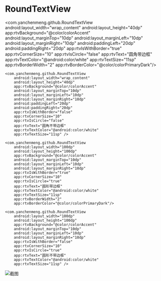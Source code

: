 # RoundTextView
 <com.yanchenmeng.github.RoundTextView
        android:layout_width="wrap_content"
        android:layout_height="40dp"
        app:rtvBackground="@color/colorAccent"
        android:layout_marginTop="10dp"
        android:layout_marginLeft="10dp"
        android:layout_marginRight="10dp"
        android:paddingLeft="20dp"
        android:paddingRight="20dp"
        app:rtvIsWithBorder="true"
        app:rtvCornerSize="10"
        app:rtvIsCircle="false"
        app:rtvText="圆角带边框"
        app:rtvTextColor="@android:color/white"
        app:rtvTextSize="11sp"
        app:rtvBorderWidth="2"
        app:rtvBorderColor="@color/colorPrimaryDark"/>

    <com.yanchenmeng.github.RoundTextView
        android:layout_width="wrap_content"
        android:layout_height="40dp"
        app:rtvBackground="@color/colorAccent"
        android:layout_marginTop="10dp"
        android:layout_marginLeft="10dp"
        android:layout_marginRight="10dp"
        android:paddingLeft="20dp"
        android:paddingRight="20dp"
        app:rtvIsWithBorder="false"
        app:rtvCornerSize="10"
        app:rtvIsCircle="false"
        app:rtvText="圆角不带边框"
        app:rtvTextColor="@android:color/white"
        app:rtvTextSize="11sp" />

    <com.yanchenmeng.github.RoundTextView
        android:layout_width="100dp"
        android:layout_height="100dp"
        app:rtvBackground="@color/colorAccent"
        android:layout_marginTop="10dp"
        android:layout_marginLeft="10dp"
        android:layout_marginRight="10dp"
        app:rtvIsWithBorder="true"
        app:rtvCornerSize="10"
        app:rtvIsCircle="true"
        app:rtvText="圆形带边框"
        app:rtvTextColor="@android:color/white"
        app:rtvTextSize="11sp"
        app:rtvBorderWidth="2"
        app:rtvBorderColor="@color/colorPrimaryDark"/>

    <com.yanchenmeng.github.RoundTextView
        android:layout_width="100dp"
        android:layout_height="100dp"
        app:rtvBackground="@color/colorAccent"
        android:layout_marginTop="10dp"
        android:layout_marginLeft="10dp"
        android:layout_marginRight="10dp"
        app:rtvIsWithBorder="false"
        app:rtvCornerSize="10"
        app:rtvIsCircle="true"
        app:rtvText="圆形不带边框"
        app:rtvTextColor="@android:color/white"
        app:rtvTextSize="11sp" />
![截图](https://github.com/yanchengmeng/RoundTextView/blob/master/screenshot/Screenshot_2017-03-04-21-14-37.png)
